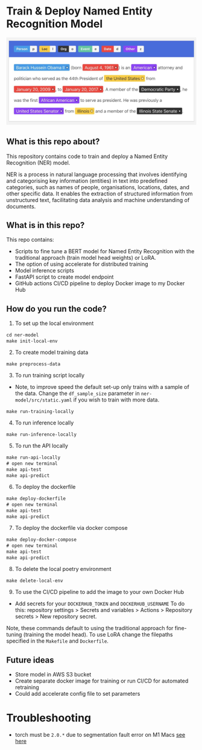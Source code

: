 # Train & Deploy Named Entity Recognition Model

<p align="center">
  <img src="images/ner_example.jpeg" />
</p>


## What is this repo about?
This repository contains code to train and deploy a Named Entity Recognition (NER) model. 


NER is a process in natural language processing that involves identifying and categorising key information (entities) in text into predefined categories, such as names of people, organisations, locations, dates, and other specific data. It enables the extraction of structured information from unstructured text, facilitating data analysis and machine understanding of documents.


## What is in this repo?
This repo contains:

- Scripts to fine tune a BERT model for Named Entity Recognition with the traditional approach (train model head weights) or LoRA.
- The option of using accelerate for distributed training
- Model inference scripts
- FastAPI script to create model endpoint
- GitHub actions CI/CD pipeline to deploy Docker image to my Docker Hub 


## How do you run the code?

1. To set up the local environment

```
cd ner-model
make init-local-env
```

2. To create model training data

```
make preprocess-data
```

3. To run training script locally
- Note, to improve speed the default set-up only trains with a sample of the data. Change the `df_sample_size` parameter in `ner-model/src/static.yaml` if you wish to train with more data.
```
make run-training-locally
```

4. To run inference locally
```
make run-inference-locally
```

5. To run the API locally
```
make run-api-locally
# open new terminal
make api-test
make api-predict
```

6. To deploy the dockerfile

```
make deploy-dockerfile
# open new terminal
make api-test
make api-predict
```

7. To deploy the dockerfile via docker compose
```
make deploy-docker-compose
# open new terminal
make api-test
make api-predict
```

8. To delete the local poetry environment
```
make delete-local-env
```

9. To use the CI/CD pipeline to add the image to your own Docker Hub

- Add secrets for your `DOCKERHUB_TOKEN` and `DOCKERHUB_USERNAME` 
To do this: repository settings > Secrets and variables > Actions > Repository secrets > New repository secret. 

Note, these commands default to using the traditional approach for fine-tuning (training the model head). To use LoRA change the filepaths specified in the `Makefile` and `Dockerfile`.

## Future ideas
- Store model in AWS S3 bucket
- Create separate docker image for training or run CI/CD for automated retraining
- Could add accelerate config file to set parameters


# Troubleshooting
- torch must be `2.0.*` due to segmentation fault error on M1 Macs [see here](https://stackoverflow.com/questions/77290003/segmentation-fault-when-using-sentencetransformer-inside-docker-container)